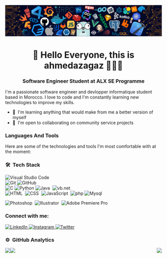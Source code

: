 <img src="/pc.png" border="0">
<h1 align="center">👋 Hello Everyone, this is ahmedazagaz 👨🏻‍💻 </h1>
<h3 align="center">Software Engineer Student at ALX SE Programme</h3>

 I'm a passionate software engineer and devlopper informatique student based in Morocco. I love to code and I'm constantly learning new technologies to improve my skills. 

 * 🧠  I'm learning anything that would make from me a better version of myself
 * 🤝  I'm open to collaborating on community service projects
 
<h3>Languages And Tools</h3>

<p>
  Here are some of the technologies and tools I'm most comfortable with at the moment:
</p>


### 🛠 &nbsp;Tech Stack

![Visual Studio Code](https://img.shields.io/badge/-Visual%20Studio%20Code-05122A?style=flat&logo=visual-studio-code&logoColor=007ACC)\
![Git](https://img.shields.io/badge/-Git-05122A?style=flat&logo=git)
![GitHub](https://img.shields.io/badge/-GitHub-05122A?style=flat&logo=github)&nbsp;\
![C](https://img.shields.io/badge/-C-05122A?style=flat&logo=C&logoColor=A8B9CC)
![Python](https://img.shields.io/badge/-Python-05122A?style=flat&logo=python)
![Java](https://img.shields.io/badge/-Java-05122A?style=flat&logo=Java&logoColor=FFA518)&nbsp;
![vb.net](https://img.shields.io/badge/-vb.net-05122A?style=flat&logo=ado.net)\
![HTML](https://img.shields.io/badge/-HTML-05122A?style=flat&logo=HTML5)&nbsp; 
![CSS](https://img.shields.io/badge/-CSS-05122A?style=flat&logo=CSS3&logoColor=1572B6)&nbsp;
![JavaScript](https://img.shields.io/badge/-JavaScript-05122A?style=flat&logo=javascript)&nbsp;
![php](https://img.shields.io/badge/-php-05122A?style=flat&logo=php)
![Mysql](https://img.shields.io/badge/-mysql-05122A?style=flat&logo=Mysql)

![Photoshop](https://img.shields.io/badge/-Photoshop-05122A?style=flat&logo=adobe-photoshop)&nbsp;
![Illustrator](https://img.shields.io/badge/-Illustrator-05122A?style=flat&logo=adobe-illustrator)&nbsp;
![Adobe Premiere Pro](https://img.shields.io/badge/-Adobe%20Premiere%20Pro-05122A?style=flat&logo=Adobe%20Premiere%20Pro)

<h3>Connect with me:</h3>
<p>
  <a href="https://www.linkedin.com/in/ahmed-az-0678b7281/" target="_blank">
    <img src="https://raw.githubusercontent.com/rahuldkjain/github-profile-readme-generator/master/src/images/icons/Social/linked-in-alt.svg" alt="LinkedIn" height="30" width="40" />
  </a>
  <a href="https://www.instagram.com/ahmedazagaz/" target="_blank">
    <img src="https://raw.githubusercontent.com/rahuldkjain/github-profile-readme-generator/master/src/images/icons/Social/instagram.svg" alt="Instagram" height="30" width="40" />
  </a>
  <a href="https://www.twitter.com/Azcodee" target="_blank" rel="noreferrer">
    <img src="https://raw.githubusercontent.com/danielcranney/readme-generator/main/public/icons/socials/twitter.svg" alt="Twitter" height="30" width="40" />
  </a>

### ⚙️ &nbsp;GitHub Analytics

<p align="left"> 
<a href="https://github.com/ahmedazagaz">
  <img height="180em" align="left" src="https://github-readme-stats-eight-theta.vercel.app/api?username=ahmedazagaz&show_icons=true&theme=algolia&include_all_commits=true&count_private=true"/>
  <img height="180em" align="right" src="https://github-readme-stats-eight-theta.vercel.app/api/top-langs/?username=ahmedazagaz&layout=compact&langs_count=8&theme=algolia"/>
</a>
</p>

![](https://hit.yhype.me/github/profile?user_id=76872415)

